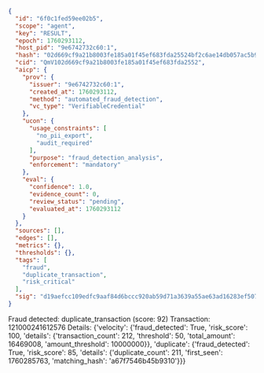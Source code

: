 ```json
{
  "id": "6f0c1fed59ee02b5",
  "scope": "agent",
  "key": "RESULT",
  "epoch": 1760293112,
  "host_pid": "9e6742732c60:1",
  "hash": "02d669cf9a21b8003fe185a01f45ef683fda25524bf2c6ae14db057ac5b98200",
  "cid": "QmV102d669cf9a21b8003fe185a01f45ef683fda2552",
  "aicp": {
    "prov": {
      "issuer": "9e6742732c60:1",
      "created_at": 1760293112,
      "method": "automated_fraud_detection",
      "vc_type": "VerifiableCredential"
    },
    "ucon": {
      "usage_constraints": [
        "no_pii_export",
        "audit_required"
      ],
      "purpose": "fraud_detection_analysis",
      "enforcement": "mandatory"
    },
    "eval": {
      "confidence": 1.0,
      "evidence_count": 0,
      "review_status": "pending",
      "evaluated_at": 1760293112
    }
  },
  "sources": [],
  "edges": [],
  "metrics": {},
  "thresholds": {},
  "tags": [
    "fraud",
    "duplicate_transaction",
    "risk_critical"
  ],
  "sig": "d19aefcc109edfc9aaf84d6bccc920ab59d71a3639a55ae63ad16283ef5070a5"
}
```

Fraud detected: duplicate_transaction (score: 92)
Transaction: 121000241612576
Details: {'velocity': {'fraud_detected': True, 'risk_score': 100, 'details': {'transaction_count': 212, 'threshold': 50, 'total_amount': 16469008, 'amount_threshold': 10000000}}, 'duplicate': {'fraud_detected': True, 'risk_score': 85, 'details': {'duplicate_count': 211, 'first_seen': 1760285763, 'matching_hash': 'a67f7546b45b9310'}}}